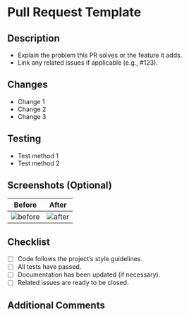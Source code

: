 # Pull Request Template

## Description
<!-- Briefly describe what this PR changes and why this change is needed. -->
- Explain the problem this PR solves or the feature it adds.
- Link any related issues if applicable (e.g., #123).

## Changes
<!-- List the key changes made in this PR. -->
- Change 1
- Change 2
- Change 3

## Testing
<!-- Describe how you tested these changes. -->
- Test method 1
- Test method 2

## Screenshots (Optional)
<!-- If there are UI changes, add screenshots here. -->
| Before | After |
|--------|-------|
| ![before](URL) | ![after](URL) |

## Checklist
- [ ] Code follows the project’s style guidelines.
- [ ] All tests have passed.
- [ ] Documentation has been updated (if necessary).
- [ ] Related issues are ready to be closed.

## Additional Comments
<!-- Add any extra information or notes for reviewers here. -->